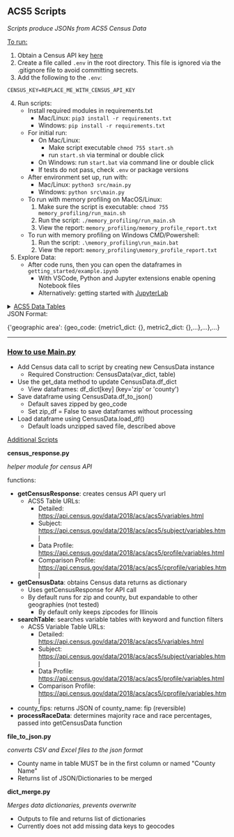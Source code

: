 <h2>ACS5 Scripts</h2>

*Scripts produce JSONs from ACS5 Census Data*

<u>To run:</u>

1. Obtain a Census API key [here](https://api.census.gov/data/key_signup.html)
2. Create a file called `.env` in the root directory. This file is ignored via the .gitignore file to avoid committing secrets.
3. Add the following to the `.env`:

```
CENSUS_KEY=REPLACE_ME_WITH_CENSUS_API_KEY
```

4. Run scripts:
     - Install required modules in requirements.txt
         - Mac/Linux: `pip3 install -r requirements.txt`
         - Windows: `pip install -r requirements.txt`
     - For initial run:
       - On Mac/Linux: 
         - Make script executable `chmod 755 start.sh`
         - run `start.sh` via terminal or double click
       - On Windows: run `start.bat` via command line or double click
       - If tests do not pass, check `.env` or package versions
     - After environment set up, run with:
       - Mac/Linux: `python3 src/main.py`
       - Windows: `python src\main.py`
     - To run with memory profiling on MacOS/Linux:
         1. Make sure the script is executable: `chmod 755 memory_profiling/run_main.sh`
         2. Run the script: `./memory_profiling/run_main.sh`
         3. View the report: `memory_profiling/memory_profile_report.txt`
     - To run with memory profiling on Windows CMD/Powershell:
         1. Run the script: `.\memory_profiling\run_main.bat`
         2. View the report: `memory_profiling\memory_profile_report.txt`
 1. Explore Data:
      - After code runs, then you can open the dataframes in `getting_started/example.ipynb`
        - With VSCode, Python and Jupyter extensions enable opening Notebook files
        - Alternatively: getting started with [JupyterLab](https://jupyter.org/install)
<details>
<summary><u>ACS5 Data Tables</u></summary>

 - Detailed: https://api.census.gov/data/2018/acs/acs5?
   - "Most detailed cross-tabulations"
 - Subject: https://api.census.gov/data/2018/acs/acs5/subject?
   - "Overview of estimates available in a particular topic"
 - Data Profile: https://api.census.gov/data/2018/acs/acs5/profile?
   - "Broad social, economic, housing, and demographic information"
 - Comparison Profile: https://api.census.gov/data/2018/acs/acs5/cprofile?
   - "Similar to data profiles but include comparisons with past-year data"
</details>
JSON Format:

{'geographic area': {geo_code: {metric1_dict: {}, metric2_dict: {},...},...},...}

<hr>
<h3><u>How to use Main.py</u></h3>

- Add Census data call to script by creating new CensusData instance
    - Required Construction: CensusData(var_dict, table)
- Use the get_data method to update CensusData.df_dict
    - View dataframes: df_dict[key] (key='zip' or 'county')
- Save dataframe using CensusData.df_to_json()
    - Default saves zipped by geo_code
    - Set zip_df = False to save dataframes without processing
- Load dataframe using CensusData.load_df()
    - Default loads unzipped saved file, described above

<u>Additional Scripts</u>

**census_response.py**

*helper module for census API*

functions:

- **getCensusResponse**: creates census API query url
    - ACS5 Table URLs:
        - Detailed: https://api.census.gov/data/2018/acs/acs5/variables.html
        - Subject: https://api.census.gov/data/2018/acs/acs5/subject/variables.html
        - Data Profile: https://api.census.gov/data/2018/acs/acs5/profile/variables.html
        - Comparison Profile: https://api.census.gov/data/2018/acs/acs5/cprofile/variables.html
- **getCensusData**: obtains Census data returns as dictionary
    - Uses getCensusResponse for API call
    - By default runs for zip and county, but expandable to other geographies (not tested)
        - By default only keeps zipcodes for Illinois
- **searchTable**: searches variable tables with keyword and function filters
    - ACS5 Variable Table URLs:
        - Detailed: https://api.census.gov/data/2018/acs/acs5/variables.html
        - Subject: https://api.census.gov/data/2018/acs/acs5/subject/variables.html
        - Data Profile: https://api.census.gov/data/2018/acs/acs5/profile/variables.html
        - Comparison Profile: https://api.census.gov/data/2018/acs/acs5/cprofile/variables.html
- county_fips: returns JSON of county_name: fip (reversible)
- **processRaceData**: determines majority race and race percentages, passed into getCensusData function

**file_to_json.py**

*converts CSV and Excel files to the json format*

- County name in table MUST be in the first column or named "County Name"
- Returns list of JSON/Dictionaries to be merged

**dict_merge.py**

*Merges data dictionaries, prevents overwrite*

- Outputs to file and returns list of dictionaries
- Currently does not add missing data keys to geocodes
